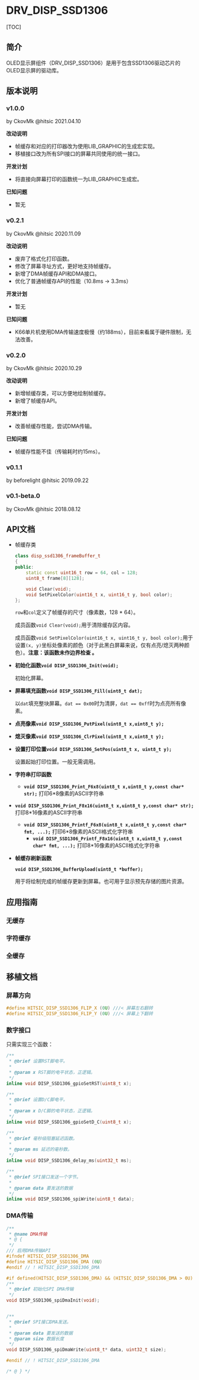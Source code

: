 # DRV_DISP_SSD1306

[TOC]

## 简介

OLED显示屏组件（DRV_DISP_SSD1306）是用于包含SSD1306驱动芯片的OLED显示屏的驱动库。



## 版本说明

### v1.0.0

by CkovMk @hitsic 2021.04.10

**改动说明**

- 帧缓存和对应的打印器改为使用LIB_GRAPHIC的生成宏实现。
- 移植接口改为所有SPI接口的屏幕共同使用的统一接口。

**开发计划**

- 将直接向屏幕打印的函数统一为LIB_GRAPHIC生成宏。

**已知问题**

- 暂无



### v0.2.1

by CkovMk @hitsic 2020.11.09

**改动说明**

- 废弃了格式化打印函数。
- 修改了屏幕寻址方式，更好地支持帧缓存。
- 新增了DMA帧缓存API和DMA接口。
- 优化了普通帧缓存API的性能（10.8ms -> 3.3ms）

**开发计划**

- 暂无

**已知问题**

- K66单片机使用DMA传输速度极慢（约188ms），目前来看属于硬件限制，无法改善。



### v0.2.0

by CkovMk @hitsic 2020.10.29

**改动说明**

- 新增帧缓存类，可以方便地绘制帧缓存。
- 新增了帧缓存API。

**开发计划**

- 改善帧缓存性能，尝试DMA传输。

**已知问题**

- 帧缓存性能不佳（传输耗时约15ms）。



### v0.1.1

by beforelight @hitsic 2019.09.22



### v0.1-beta.0

by CkovMk @hitsic 2018.08.12



## API文档

- 帧缓存类

  ```c++
  class disp_ssd1306_frameBuffer_t
  {
  public:
      static const uint16_t row = 64, col = 128;
      uint8_t frame[8][128];
  
      void Clear(void);
      void SetPixelColor(uint16_t x, uint16_t y, bool color);
  };
  ```

  `row`和`col`定义了帧缓存的尺寸（像素数，128 * 64）。

  成员函数`void Clear(void);`用于清除缓存区内容。

  成员函数`void SetPixelColor(uint16_t x, uint16_t y, bool color);`用于设置`(x, y)`坐标处像素的颜色（对于此黑白屏幕来说，仅有点亮/熄灭两种颜色）。**注意：该函数未作边界检查 。**

- **初始化函数`void DISP_SSD1306_Init(void);`**

  初始化屏幕。

- **屏幕填充函数`void DISP_SSD1306_Fill(uint8_t dat);`**

  以`dat`填充整块屏幕。`dat == 0x00`时为清屏，`dat == 0xff`时为点亮所有像素。

- **点亮像素`void DISP_SSD1306_PutPixel(uint8_t x,uint8_t y);`**

- **熄灭像素`void DISP_SSD1306_ClrPixel(uint8_t x,uint8_t y);`**

- **设置打印位置`void DISP_SSD1306_SetPos(uint8_t x, uint8_t y);`**

  设置起始打印位置。一般无需调用。

- **字符串打印函数**
	- **`void DISP_SSD1306_Print_F6x8(uint8_t x,uint8_t y,const char* str);`**
  打印6\*8像素的ASCII字符串
- **`void DISP_SSD1306_Print_F8x16(uint8_t x,uint8_t y,const char* str);`**
	打印8\*16像素的ASCII字符串
  - **`void DISP_SSD1306_Printf_F6x8(uint8_t x,uint8_t y,const char* fmt, ...);`**
打印6\*8像素的ASCII格式化字符串
	- **`void DISP_SSD1306_Printf_F8x16(uint8_t x,uint8_t y,const char* fmt, ...);`**
  打印8\*16像素的ASCII格式化字符串

- **帧缓存刷新函数**

  **`void DISP_SSD1306_BufferUpload(uint8_t *buffer);`**

  用于将绘制完成的帧缓存更新到屏幕。也可用于显示预先存储的图片资源。



## 应用指南

### 无缓存



### 字符缓存



### 全缓存





## 移植文档

### 屏幕方向

```c++
#define HITSIC_DISP_SSD1306_FLIP_X (0U)	///< 屏幕左右翻转
#define HITSIC_DISP_SSD1306_FLIP_Y (0U)	///< 屏幕上下翻转
```



### 数字接口

只需实现三个函数：

```c++
/**
 * @brief 设置RST脚电平。
 * 
 * @param x RST脚的电平状态，正逻辑。
 */
inline void DISP_SSD1306_gpioSetRST(uint8_t x);

/**
 * @brief 设置D/C脚电平。
 * 
 * @param x D/C脚的电平状态，正逻辑。
 */
inline void DISP_SSD1306_gpioSetD_C(uint8_t x);

/**
 * @brief 毫秒级阻塞延迟函数。
 * 
 * @param ms 延迟的毫秒数。
 */
inline void DISP_SSD1306_delay_ms(uint32_t ms);

/**
 * @brief SPI接口发送一个字节。
 * 
 * @param data 要发送的数据
 */
inline void DISP_SSD1306_spiWrite(uint8_t data);
```



### DMA传输

```c++
/**
 * @name DMA传输
 * @ {
 */
/// 启用DMA传输API
#ifndef HITSIC_DISP_SSD1306_DMA
#define HITSIC_DISP_SSD1306_DMA (0U)
#endif // ! HITSIC_DISP_SSD1306_DMA

#if defined(HITSIC_DISP_SSD1306_DMA) && (HITSIC_DISP_SSD1306_DMA > 0U)
/**
 * @brief 初始化SPI DMA传输
 */
void DISP_SSD1306_spiDmaInit(void);


/**
 * @brief SPI接口DMA发送。
 *
 * @param data 要发送的数据
 * @param size 数据长度
 */
void DISP_SSD1306_spiDmaWrite(uint8_t* data, uint32_t size);

#endif // ! HITSIC_DISP_SSD1306_DMA

/* @ } */
```




